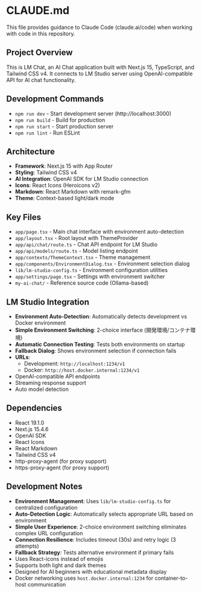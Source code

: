 # CLAUDE.md

This file provides guidance to Claude Code (claude.ai/code) when working with code in this repository.

## Project Overview
This is LM Chat, an AI Chat application built with Next.js 15, TypeScript, and Tailwind CSS v4. It connects to LM Studio server using OpenAI-compatible API for AI chat functionality.

## Development Commands
- `npm run dev` - Start development server (http://localhost:3000)
- `npm run build` - Build for production
- `npm run start` - Start production server
- `npm run lint` - Run ESLint

## Architecture
- **Framework**: Next.js 15 with App Router
- **Styling**: Tailwind CSS v4
- **AI Integration**: OpenAI SDK for LM Studio connection
- **Icons**: React Icons (Heroicons v2)
- **Markdown**: React Markdown with remark-gfm
- **Theme**: Context-based light/dark mode

## Key Files
- `app/page.tsx` - Main chat interface with environment auto-detection
- `app/layout.tsx` - Root layout with ThemeProvider
- `app/api/chat/route.ts` - Chat API endpoint for LM Studio
- `app/api/models/route.ts` - Model listing endpoint
- `app/contexts/ThemeContext.tsx` - Theme management
- `app/components/EnvironmentDialog.tsx` - Environment selection dialog
- `lib/lm-studio-config.ts` - Environment configuration utilities
- `app/settings/page.tsx` - Settings with environment switcher
- `my-ai-chat/` - Reference source code (Ollama-based)

## LM Studio Integration
- **Environment Auto-Detection**: Automatically detects development vs Docker environment
- **Simple Environment Switching**: 2-choice interface (開発環境/コンテナ環境)
- **Automatic Connection Testing**: Tests both environments on startup
- **Fallback Dialog**: Shows environment selection if connection fails
- **URLs**: 
  - Development: `http://localhost:1234/v1`
  - Docker: `http://host.docker.internal:1234/v1`
- OpenAI-compatible API endpoints
- Streaming response support
- Auto model detection

## Dependencies
- React 19.1.0
- Next.js 15.4.6
- OpenAI SDK
- React Icons
- React Markdown
- Tailwind CSS v4
- http-proxy-agent (for proxy support)
- https-proxy-agent (for proxy support)

## Development Notes
- **Environment Management**: Uses `lib/lm-studio-config.ts` for centralized configuration
- **Auto-Detection Logic**: Automatically selects appropriate URL based on environment
- **Simple User Experience**: 2-choice environment switching eliminates complex URL configuration
- **Connection Resilience**: Includes timeout (30s) and retry logic (3 attempts)
- **Fallback Strategy**: Tests alternative environment if primary fails
- Uses React-icons instead of emojis
- Supports both light and dark themes
- Designed for AI beginners with educational metadata display
- Docker networking uses `host.docker.internal:1234` for container-to-host communication